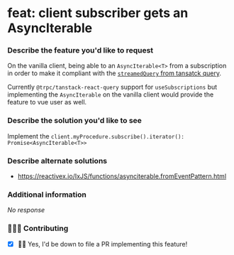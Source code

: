 # feat: client subscriber gets an AsyncIterable

### Describe the feature you'd like to request

On the vanilla client, being able to an `AsyncIterable<T>` from a subscription in order to make it compliant with the [`streamedQuery` from tansatck query](https://tanstack.com/query/latest/docs/reference/streamedQuery).

Currently `@trpc/tanstack-react-query` support for `useSubscriptions` but implementing the `AsyncIterable` on the vanilla client would provide the feature to vue user as well.

### Describe the solution you'd like to see

Implement the `client.myProcedure.subscribe().iterator(): Promise<AsyncIterable<T>>`

### Describe alternate solutions

- https://reactivex.io/IxJS/functions/asynciterable.fromEventPattern.html

### Additional information

_No response_

### 👨‍👧‍👦 Contributing

- [x] 🙋‍♂️ Yes, I'd be down to file a PR implementing this feature!
